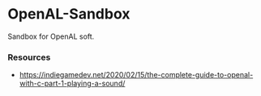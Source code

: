 # OpenAL-Sandbox
Sandbox for OpenAL soft.

### Resources 

 - https://indiegamedev.net/2020/02/15/the-complete-guide-to-openal-with-c-part-1-playing-a-sound/
